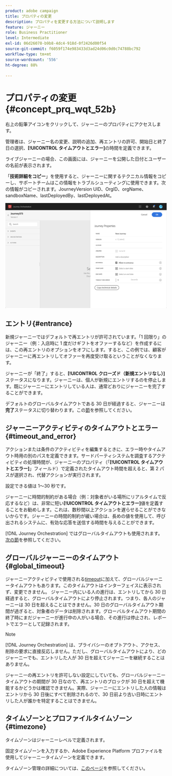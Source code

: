 ```yaml
---
product: adobe campaign
title: プロパティの変更
description: プロパティを変更する方法について説明します
feature: ジャーニー
role: Business Practitioner
level: Intermediate
exl-id: 06d26078-b9b8-4dc4-918d-0f2426d00f54
source-git-commit: f6059f174e983433d3ad24d06c0d0c74788bc792
workflow-type: tm+mt
source-wordcount: '556'
ht-degree: 88%

---
```


# プロパティの変更 {#concept_prq_wqt_52b}

右上の鉛筆アイコンをクリックして、ジャーニーのプロパティにアクセスします。

管理者は、ジャーニー名の変更、説明の追加、再エントリの許可、開始日と終了日の選択、**[!UICONTROL タイムアウトとエラー]**&#x200B;の時間を定義できます。

ライブジャーニーの場合、この画面には、ジャーニーを公開した日付とユーザーの名前が表示されます。

「**技術詳細をコピー**」を使用すると、ジャーニーに関するテクニカル情報をコピーし、サポートチームはこの情報をトラブルシューティングに使用できます。次の情報がコピーされます。JourneyVersion UID、OrgID、orgName、sandboxName、lastDeployedBy、lastDeployedAt。

![](../assets/journey32.png)

## エントリ{#entrance}

新規ジャーニーではデフォルトで再エントリが許可されています。「1 回限り」のジャーニー（例：入店時に 1 度だけギフトをオファーするなど）を作成するには、この再エントリのオプションをオフにします。すると、この例では、顧客がジャーニーに再エントリしてオファーを再度受け取るということがなくなります。

ジャーニーが「終了」すると、**[!UICONTROL クローズド（新規エントリなし）]**&#x200B;ステータスになります。ジャーニーは、個人が新規にエントリするのを停止します。既にジャーニーにエントリしている人は、通常どおりにジャーニーを完了することができます。

デフォルトのグローバルタイムアウトである 30 日が経過すると、ジャーニーは&#x200B;**完了**&#x200B;ステータスに切り替わります。この[節](#global_timeout)を参照してください。

## ジャーニーアクティビティのタイムアウトとエラー {#timeout_and_error}

アクションまたは条件のアクティビティを編集するときに、エラー時やタイムアウト時用の別のパスを定義できます。サードパーティシステムを調査するアクティビティの処理時間が、ジャーニーのプロパティ（「**[!UICONTROL タイムアウトとエラー]**」フィールド）で定義されたタイムアウト時間を超えると、第 2 パスが選択され、代替アクションが実行されます。

設定できる値は 1～30 秒です。

ジャーニーに時間的制約がある場合（例：対象者がいる場所にリアルタイムで反応するなど）は、非常に短い&#x200B;**[!UICONTROL タイムアウトとエラー]**&#x200B;値を定義することをお勧めします。これは、数秒間以上アクションを遅らせることができないからです。ジャーニーの時間的制約が緩い場合は、長めの値を使用して、呼び出されるシステムに、有効な応答を送信する時間を与えることができます。

[!DNL Journey Orchestration] ではグローバルタイムアウトも使用されます。[次の節](#global_timeout)を参照してください。

## グローバルジャーニーのタイムアウト {#global_timeout}

ジャーニーアクティビティで使用される[timeout](#timeout_and_error)に加えて、グローバルジャーニータイムアウトもあります。このタイムアウトはインターフェイスに表示されず、変更できません。 ジャーニー内にいる人の進行は、エントリしてから 30 日経過すると、グローバルタイムアウトにより停止されます。つまり、各人のジャーニーは 30 日を超えることはできません。30 日のグローバルタイムアウト期間が過ぎると、対象者のデータは削除されます。グローバルタイムアウト期間の終了時にまだジャーニーが進行中の人がいる場合、その進行は停止され、レポートでエラーとして記録されます。

>[!NOTE]
>
>[!DNL Journey Orchestration] は、プライバシーのオプトアウト、アクセス、削除の要求に直接反応しません。ただし、グローバルタイムアウトにより、どのジャーニーでも、エントリした人が 30 日を超えてジャーニーを継続することはありません。

ジャーニーの再エントリを許可しない設定にしていても、グローバルジャーニータイムアウトの期間が 30 日なので、再エントリのブロックが 30 日を超えて機能するかどうかは確認できません。実際、ジャーニーにエントリした人の情報はエントリから 30 日後にすべて削除されるので、30 日前より古い日時にエントリした人が誰かを特定することはできません。

## タイムゾーンとプロファイルタイムゾーン {#timezone}

タイムゾーンはジャーニーレベルで定義されます。

固定タイムゾーンを入力するか、Adobe Experience Platform プロファイルを使用してジャーニータイムゾーンを定義できます。

タイムゾーン管理の詳細については、[このページ](../building-journeys/timezone-management.md)を参照してください。
